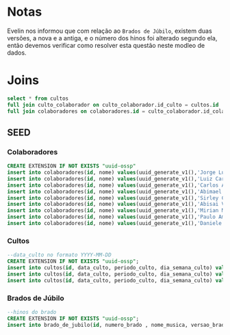 # Notas

Evelin nos informou que com relação ao ```Brados de Júbilo```, existem duas versões, a nova e a antiga, e o número dos hinos foi alterado segundo ela, então devemos verificar como resolver esta questão neste modleo de dados. 


# Joins


```sql
select * from cultos
full join culto_colaborador on culto_colaborador.id_culto = cultos.id
full join colaboradores on colaboradores.id = culto_colaborador.id_colaborador 

```

## SEED

### Colaboradores

```sql
CREATE EXTENSION IF NOT EXISTS "uuid-ossp"
insert into colaboradores(id, nome) values(uuid_generate_v1(),'Jorge Luis de Oliveira Ferrari');
insert into colaboradores(id, nome) values(uuid_generate_v1(),'Luiz Carlos Trindade');
insert into colaboradores(id, nome) values(uuid_generate_v1(),'Carlos Alberto da Silva');
insert into colaboradores(id, nome) values(uuid_generate_v1(),'Abimael Correa Rocha');
insert into colaboradores(id, nome) values(uuid_generate_v1(),'Sirley Correa Rocha Ferrari Barbosa');
insert into colaboradores(id, nome) values(uuid_generate_v1(),'Abisai Varela');
insert into colaboradores(id, nome) values(uuid_generate_v1(),'Mirian Mendes');
insert into colaboradores(id, nome) values(uuid_generate_v1(),'Paulo Amaral');
insert into colaboradores(id, nome) values(uuid_generate_v1(),'Daniele Lopes');

```

### Cultos

```sql
--data_culto no formato YYYY-MM-DD
CREATE EXTENSION IF NOT EXISTS "uuid-ossp";
insert into cultos(id, data_culto, periodo_culto, dia_semana_culto) values(uuid_generate_v1(),'2022-12-17', 'Manhã', 'Sábado');
insert into cultos(id, data_culto, periodo_culto, dia_semana_culto) values(uuid_generate_v1(),'2022-12-21', 'Manhã', 'Sábado');
insert into cultos(id, data_culto, periodo_culto, dia_semana_culto) values(uuid_generate_v1(),'2022-12-24', 'Manhã', 'Sábado');
```

### Brados de Júbilo

```sql  
--hinos do brado
CREATE EXTENSION IF NOT EXISTS "uuid-ossp";
insert into brado_de_jubilo(id, numero_brado , nome_musica, versao_brado) values(uuid_generate_v1(),200, 'Sobre as ondas do Mar', 'antiga');
```